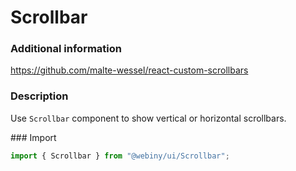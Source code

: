 # Scrollbar

### Additional information
<a href="https://github.com/malte-wessel/react-custom-scrollbars" target="_blank">https://github.com/malte-wessel/react-custom-scrollbars</a>

### Description
Use `Scrollbar` component to show vertical or horizontal scrollbars.

### Import
```js
import { Scrollbar } from "@webiny/ui/Scrollbar";
```
